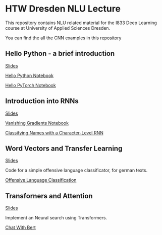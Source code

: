 # HTW Dresden NLU Lecture

This repository contains NLU related material for the I833 Deep Learning course at University of Applied Sciences Dresden.

You can find the all the CNN examples in this [repository](https://github.com/tneumann/htw_cnn_lecture)


## Hello Python - a brief introduction

[Slides](https://github.com/oliverguhr/htw-nlp-lecture/blob/master/slides/Deep%20NLP%201%20Recurrent%20Neural%20Networks.pdf)

[Hello Python Notebook](./hello-python/Short%20Python%20Intro.ipynb)

[Hello PyTorch Notebook](./hello-python/Hello%20PyTorch.ipynb)

## Introduction into RNNs

[Slides](./slides/Deep%20NLP%201%20Recurrent%20Neural%20Networks.pdf)

[Vanishing Gradients Notebook](./assignments/RNNs/vanishing-gradients.ipynb)


[Classifying Names with a Character-Level RNN](./assignments/RNNs/classifying%20names%20with%20rnns.ipynb)

## Word Vectors and Transfer Learning

[Slides](./slides/Deep%20NLP%202%20Word%20Vectors%20and%20Transfer%20Learning.pdf)

Code for a simple offensive language classificator, for german texts.

[Offensive Language Classification](./assignments/transformer/nlp_2_transformer_offensive_language_classification.ipynb)



## Transforners and Attention

[Slides](./slides/Deep%20NLP%203%20Transforners%20and%20Attention.pdf)

Implement an Neural search using Transformers.

[Chat With Bert](./assignments/transformer/nlp_3_neural_search.ipynb)
